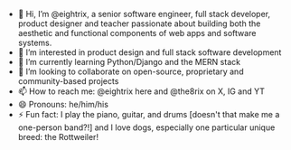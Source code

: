 - 👋 Hi, I’m @eightrix, a senior software engineer, full stack developer, product designer and teacher passionate about building both the aesthetic and functional components of web apps and software systems.
- 👀 I’m interested in product design and full stack software development
- 🌱 I’m currently learning Python/Django and the MERN stack
- 💞️ I’m looking to collaborate on open-source, proprietary and community-based projects
- 📫 How to reach me: @eightrix here and @the8rix on X, IG and YT
- 😄 Pronouns: he/him/his
- ⚡ Fun fact: I play the piano, guitar, and drums [doesn't that make me a one-person band?!] and I love dogs, especially one particular unique breed: the Rottweiler!

<!---
eightrix/eightrix is a ✨ special ✨ repository because its `README.md` (this file) appears on your GitHub profile.
You can click the Preview link to take a look at your changes.
--->
